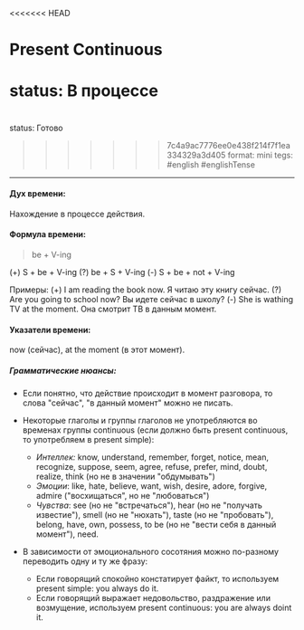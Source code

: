 <<<<<<< HEAD
# Present Continuous
status: В процессе
=======
# 
status: Готово
>>>>>>> 7c4a9ac7776ee0e438f214f7f1ea334329a3d405
format: mini
tegs: #english #englishTense 

---
#### Дух времени: 
Нахождение в процессе действия.

#### Формула времени: 
> be + V-ing

(+) S + be + V-ing
(?) be + S + V-ing
(-) S + be + not + V-ing

Примеры:
(+) I am reading the book now. Я читаю эту книгу сейчас.
(?) Are you going to school now? Вы идете сейчас в школу?
(-) She is wathing TV at the moment. Она смотрит ТВ в данным момент.

#### Указатели времени:
now (сейчас), at the moment (в этот момент).
 
##### Грамматические нюансы: 
- Если понятно, что действие происходит в момент разговора, то слова "сейчас", "в данный момент" можно не писать.

- Некоторые глаголы и группы глаголов не употребляются во временах группы continuous (если должно быть present continuous, то употребляем в present simple):
	- *Интеллек:* know, understand, remember, forget, notice, mean, recognize, suppose, seem, agree, refuse, prefer, mind, doubt, realize, think (но не в значении "обдумывать")
	- *Эмоции*: like, hate, believe, want, wish, desire, adore, forgive, admire ("восхищаться", но не "любоваться")
	- *Чувства*: see (но не "встречаться"), hear (но не "получать известие"), smell (но не "нюхать"), taste (но не "пробовать"), belong, have, own, possess, to be (но не "вести себя в данный момент"), need.
	
- В зависимости от эмоционального сосотяния можно по-разному переводить одну и ту же фразу:
	- Если говорящий спокойно констатирует файкт, то используем present simple: you always do it.
	- Если говорящий выражает недовольство, раздражение или возмущение, используем present continuous: you are always doint it.